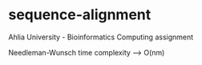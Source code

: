 # sequence-alignment

Ahlia University - Bioinformatics Computing assignment

Needleman-Wunsch time complexity --> O(nm)

